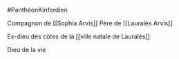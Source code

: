 #PanthéonKinfordien

Compagnon de [[Sophia Arvis]]
Père de [[Lauralès Arvis]]

Ex-dieu des côtes de la [[ville natale de Lauralès]]

Dieu de la vie